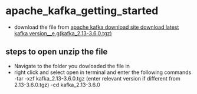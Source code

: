 # apache_kafka_getting_started
- download the file from [apache kafka download site download latest kafka version__e.g(kafka_2.13-3.6.0.tgz)](https://www.apache.org/dyn/closer.cgi)
## steps to open unzip the file
- Navigate to the folder you dowloaded the file in
- right click and select open in terminal and enter the following commands
  -tar -xzf kafka_2.13-3.6.0.tgz (enter relevant version if different from 2.13-3.6.0.tgz)
  -cd kafka_2.13-3.6.0
